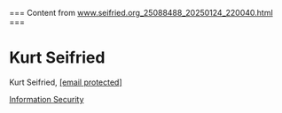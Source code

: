 === Content from www.seifried.org_25088488_20250124_220040.html ===

# Kurt Seifried

Kurt Seifried, [[email protected]](/cdn-cgi/l/email-protection#5c37292e281c2f39353a2e35393872332e3b)

[Information Security](/security/)


